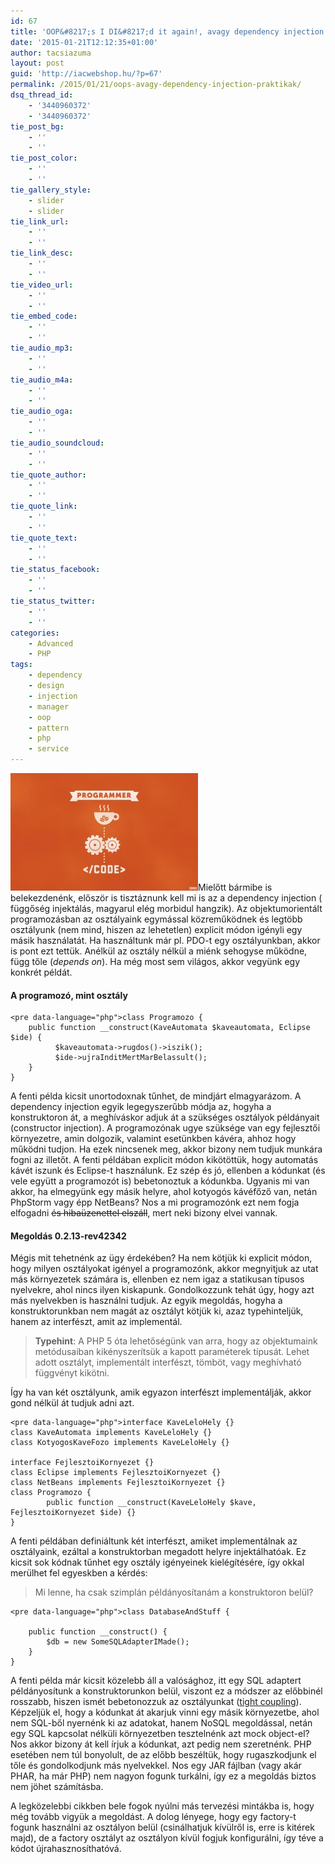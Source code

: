 ```yaml
---
id: 67
title: 'OOP&#8217;s I DI&#8217;d it again!, avagy dependency injection praktikák'
date: '2015-01-21T12:12:35+01:00'
author: tacsiazuma
layout: post
guid: 'http://iacwebshop.hu/?p=67'
permalink: /2015/01/21/oops-avagy-dependency-injection-praktikak/
dsq_thread_id:
    - '3440960372'
    - '3440960372'
tie_post_bg:
    - ''
    - ''
tie_post_color:
    - ''
    - ''
tie_gallery_style:
    - slider
    - slider
tie_link_url:
    - ''
    - ''
tie_link_desc:
    - ''
    - ''
tie_video_url:
    - ''
    - ''
tie_embed_code:
    - ''
    - ''
tie_audio_mp3:
    - ''
    - ''
tie_audio_m4a:
    - ''
    - ''
tie_audio_oga:
    - ''
    - ''
tie_audio_soundcloud:
    - ''
    - ''
tie_quote_author:
    - ''
    - ''
tie_quote_link:
    - ''
    - ''
tie_quote_text:
    - ''
    - ''
tie_status_facebook:
    - ''
    - ''
tie_status_twitter:
    - ''
    - ''
categories:
    - Advanced
    - PHP
tags:
    - dependency
    - design
    - injection
    - manager
    - oop
    - pattern
    - php
    - service
---
```


![49734](assets/uploads/2015/01/49734-300x188.jpg)Mielőtt bármibe is belekezdenénk, először is tisztáznunk kell mi is az a dependency injection ( függőség injektálás, magyarul elég morbidul hangzik). Az objektumorientált programozásban az osztályaink egymással közreműködnek és legtöbb osztályunk (nem mind, hiszen az lehetetlen) explicit módon igényli egy másik használatát. Ha használtunk már pl. PDO-t egy osztályunkban, akkor is pont ezt tettük. Anélkül az osztály nélkül a miénk sehogyse működne, függ tőle (*depends on*). Ha még most sem világos, akkor vegyünk egy konkrét példát.

#### A programozó, mint osztály

```
<pre data-language="php">class Programozo {
    public function __construct(KaveAutomata $kaveautomata, Eclipse $ide) {
          $kaveautomata->rugdos()->iszik();
          $ide->ujraInditMertMarBelassult();
    }
}
```

A fenti példa kicsit unortodoxnak tűnhet, de mindjárt elmagyarázom. A dependency injection egyik legegyszerűbb módja az, hogyha a konstruktoron át, a meghíváskor adjuk át a szükséges osztályok példányait (constructor injection). A programozónak ugye szüksége van egy fejlesztői környezetre, amin dolgozik, valamint esetünkben kávéra, ahhoz hogy működni tudjon. Ha ezek nincsenek meg, akkor bizony nem tudjuk munkára fogni az illetőt. A fenti példában explicit módon kikötöttük, hogy automatás kávét iszunk és Eclipse-t használunk. Ez szép és jó, ellenben a kódunkat (és vele együtt a programozót is) bebetonoztuk a kódunkba. Ugyanis mi van akkor, ha elmegyünk egy másik helyre, ahol kotyogós kávéfőző van, netán PhpStorm vagy épp NetBeans? Nos a mi programozónk ezt nem fogja elfogadni <del>és hibaüzenettel elszáll</del>, mert neki bizony elvei vannak.

#### Megoldás 0.2.13-rev42342

Mégis mit tehetnénk az ügy érdekében? Ha nem kötjük ki explicit módon, hogy milyen osztályokat igényel a programozónk, akkor megnyitjuk az utat más környezetek számára is, ellenben ez nem igaz a statikusan típusos nyelvekre, ahol nincs ilyen kiskapunk. Gondolkozzunk tehát úgy, hogy azt más nyelvekben is használni tudjuk. Az egyik megoldás, hogyha a konstruktorunkban nem magát az osztályt kötjük ki, azaz typehinteljük, hanem az interfészt, amit az implementál.

> **Typehint**: A PHP 5 óta lehetőségünk van arra, hogy az objektumaink metódusaiban kikényszerítsük a kapott paraméterek típusát. Lehet adott osztályt, implementált interfészt, tömböt, vagy meghívható függvényt kikötni.

Így ha van két osztályunk, amik egyazon interfészt implementálják, akkor gond nélkül át tudjuk adni azt.

```
<pre data-language="php">interface KaveLeloHely {}
class KaveAutomata implements KaveLeloHely {}
class KotyogosKaveFozo implements KaveLeloHely {}

interface FejlesztoiKornyezet {}
class Eclipse implements FejlesztoiKornyezet {}
class NetBeans implements FejlesztoiKornyezet {}
class Programozo {
        public function __construct(KaveLeloHely $kave, FejlesztoiKornyezet $ide) {}
}
```

A fenti példában definiáltunk két interfészt, amiket implementálnak az osztályaink, ezáltal a konstruktorban megadott helyre injektálhatóak. Ez kicsit sok kódnak tűnhet egy osztály igényeinek kielégítésére, így okkal merülhet fel egyeskben a kérdés:

> Mi lenne, ha csak szimplán példányosítanám a konstruktoron belül?

```
<pre data-language="php">class DatabaseAndStuff {

    public function __construct() {
        $db = new SomeSQLAdapterIMade();
    }
}
```

A fenti példa már kicsit közelebb áll a valósághoz, itt egy SQL adaptert példányosítunk a konstruktorunkon belül, viszont ez a módszer az előbbinél rosszabb, hiszen ismét bebetonozzuk az osztályunkat ([tight coupling](http://en.wikipedia.org/wiki/Coupling_%28computer_programming%29)). Képzeljük el, hogy a kódunkat át akarjuk vinni egy másik környezetbe, ahol nem SQL-ből nyernénk ki az adatokat, hanem NoSQL megoldással, netán egy SQL kapcsolat nélküli környezetben tesztelnénk azt mock object-el? Nos akkor bizony át kell írjuk a kódunkat, azt pedig nem szeretnénk. PHP esetében nem túl bonyolult, de az előbb beszéltük, hogy rugaszkodjunk el tőle és gondolkodjunk más nyelvekkel. Nos egy JAR fájlban (vagy akár PHAR, ha már PHP) nem nagyon fogunk turkálni, így ez a megoldás biztos nem jöhet számításba.

A legközelebbi cikkben bele fogok nyúlni más tervezési mintákba is, hogy még tovább vigyük a megoldást. A dolog lényege, hogy egy factory-t fogunk használni az osztályon belül (csinálhatjuk kívülről is, erre is kitérek majd), de a factory osztályt az osztályon kívül fogjuk konfigurálni, így téve a kódot újrahasznosíthatóvá.